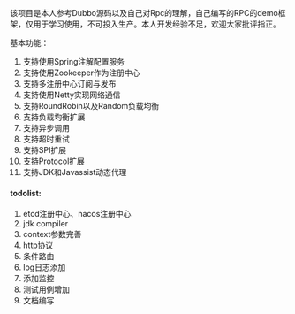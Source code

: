 该项目是本人参考Dubbo源码以及自己对Rpc的理解，自己编写的RPC的demo框架，仅用于学习使用，不可投入生产。本人开发经验不足，欢迎大家批评指正。

基本功能：

1. 支持使用Spring注解配置服务
2. 支持使用Zookeeper作为注册中心
3. 支持多注册中心订阅与发布
4. 支持使用Netty实现网络通信
5. 支持RoundRobin以及Random负载均衡
6. 支持负载均衡扩展
7. 支持异步调用
8. 支持超时重试
9. 支持SPI扩展
10. 支持Protocol扩展
11. 支持JDK和Javassist动态代理

#### todolist:
1. etcd注册中心、nacos注册中心
2. jdk compiler
3. context参数完善
4. http协议
5. 条件路由
6. log日志添加
7. 添加监控
8. 测试用例增加
9. 文档编写
